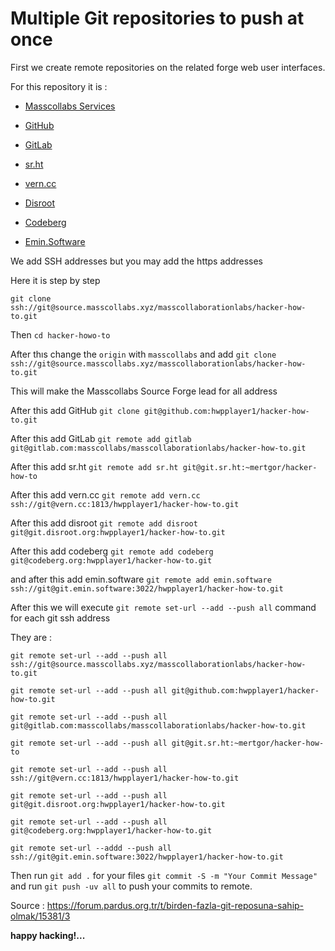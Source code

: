# Multiple Git repositories to push at once

First we create remote repositories on the related forge web user interfaces.

For this repository it is :

* [Masscollabs Services](https://source.masscollabs.xyz/masscollaborationlabs/hacker-how-to)

* [GitHub](https://github.com/hwpplayer1/hacker-how-to)

* [GitLab](https://gitlab.com/masscollabs/masscollaborationlabs/hacker-how-to)

* [sr.ht](https://git.sr.ht/~mertgor/hacker-how-to)

* [vern.cc](https://git.vern.cc/hwpplayer1/hacker-how-to)

* [Disroot](https://git.disroot.org/hwpplayer1/hacker-how-to)

* [Codeberg](https://codeberg.org/hwpplayer1/hacker-how-to)

* [Emin.Software](https://git.emin.software/hwpplayer1/hacker-how-to)

We add SSH addresses but you may add the https addresses

Here it is step by step 

```git clone ssh://git@source.masscollabs.xyz/masscollaborationlabs/hacker-how-to.git```

Then ```cd hacker-howo-to```

After thıs change the ```origin``` with ```masscollabs``` and add ```git clone ssh://git@source.masscollabs.xyz/masscollaborationlabs/hacker-how-to.git```

This will make the Masscollabs Source Forge lead for all address

After this add GitHub ```git clone git@github.com:hwpplayer1/hacker-how-to.git```

After this add GitLab ```git remote add gitlab git@gitlab.com:masscollabs/masscollaborationlabs/hacker-how-to.git```

After this add sr.ht ```git remote add sr.ht git@git.sr.ht:~mertgor/hacker-how-to```

After this add vern.cc ```git remote add vern.cc ssh://git@vern.cc:1813/hwpplayer1/hacker-how-to.git```

After this add disroot ```git remote add disroot git@git.disroot.org:hwpplayer1/hacker-how-to.git```

After this add codeberg ```git remote add codeberg git@codeberg.org:hwpplayer1/hacker-how-to.git```

and after this add emin.software ```git remote add emin.software ssh://git@git.emin.software:3022/hwpplayer1/hacker-how-to.git```

After this we will execute ```git remote set-url --add --push all``` command for each git ssh address

They are :

```git remote set-url --add --push all ssh://git@source.masscollabs.xyz/masscollaborationlabs/hacker-how-to.git```

```git remote set-url --add --push all git@github.com:hwpplayer1/hacker-how-to.git```

```git remote set-url --add --push all git@gitlab.com:masscollabs/masscollaborationlabs/hacker-how-to.git```

```git remote set-url --add --push all git@git.sr.ht:~mertgor/hacker-how-to```

```git remote set-url --add --push all ssh://git@vern.cc:1813/hwpplayer1/hacker-how-to.git```

```git remote set-url --add --push all git@git.disroot.org:hwpplayer1/hacker-how-to.git```

```git remote set-url --add --push all git@codeberg.org:hwpplayer1/hacker-how-to.git```

```git remote set-url --addd --push all ssh://git@git.emin.software:3022/hwpplayer1/hacker-how-to.git```

Then run ```git add .``` for your files ```git commit -S -m "Your Commit Message"``` and run ```git push -uv all``` to push your commits to remote.

Source : https://forum.pardus.org.tr/t/birden-fazla-git-reposuna-sahip-olmak/15381/3 

**happy hacking!...**
